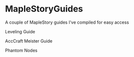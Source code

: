 # MapleStoryGuides
A couple of MapleStory guides I've compiled for easy access

Leveling Guide

AccCraft Meister Guide

Phantom Nodes